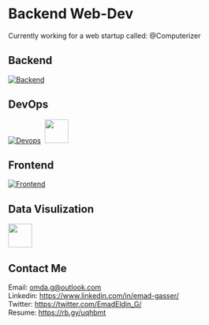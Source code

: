 # Backend Web-Dev
Currently working for a web startup called: @Computerizer




## Backend   
[![Backend](https://skillicons.dev/icons?i=python,django,postgres,sqlite,nginx)](https://skillicons.dev)

## DevOps   
[![Devops](https://skillicons.dev/icons?i=docker,git,selenium,vscode,linux)](https://skillicons.dev) &nbsp;<img src='https://avatars.githubusercontent.com/u/54465427?v=4' width='48'>


## Frontend   
[![Frontend](https://skillicons.dev/icons?i=html,css,js,bootstrap)](https://skillicons.dev) 

## Data Visulization  
<img src='https://cdn.icon-icons.com/icons2/2397/PNG/512/microsoft_office_excel_logo_icon_145720.png' width='48'>



## Contact Me

Email: <omda.g@outlook.com>  
Linkedin: <https://www.linkedin.com/in/emad-gasser/>  
Twitter: <https://twitter.com/EmadEldin_G/>  
Resume: <https://rb.gy/uqhbmt>


